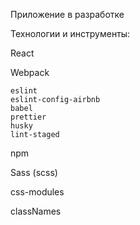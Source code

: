 Приложение в разработке

Технологии и инструменты:

React

Webpack

    eslint
    eslint-config-airbnb
    babel
    prettier
    husky
    lint-staged
npm

Sass (scss)

css-modules

classNames
